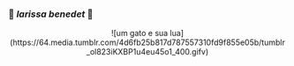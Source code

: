 ### :white_heart: *larissa benedet* :white_heart:
<p align="center"/> ![um gato e sua lua](https://64.media.tumblr.com/4d6fb25b817d787557310fd9f855e05b/tumblr_ol823iKXBP1u4eu45o1_400.gifv) </p>

<!--
**larissabenedet/larissabenedet** is a ✨ _special_ ✨ repository because its `README.md` (this file) appears on your GitHub profile.

